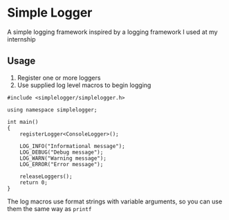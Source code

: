 # Simple Logger

A simple logging framework inspired by a logging framework I used at my internship

Usage
-----

1. Register one or more loggers
2. Use supplied log level macros to begin logging

~~~~~~~~~~~~~~~~~~~~~~~~~~~~~~~~~~~~~~~~~~{.cpp}
#include <simplelogger/simplelogger.h>

using namespace simplelogger;

int main()
{
	registerLogger<ConsoleLogger>();

	LOG_INFO("Informational message");
	LOG_DEBUG("Debug message");
	LOG_WARN("Warning message");
	LOG_ERROR("Error message");

	releaseLoggers();
	return 0;
}
~~~~~~~~~~~~~~~~~~~~~~~~~~~~~~~~~~~~~~~~~~

The log macros use format strings with variable arguments, so you can use them the same way as `printf`


